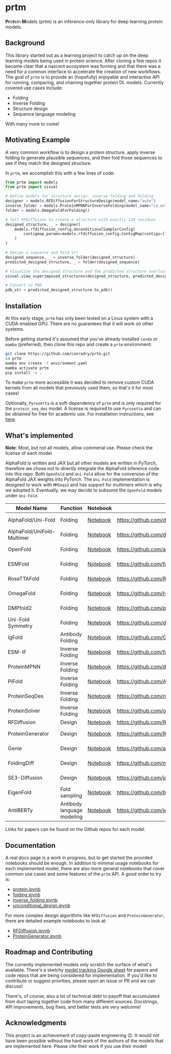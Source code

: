 # prtm

**Pr**o**t**ein **M**odels (prtm) is an inference-only library for deep learning protein models.


## Background

This library started out as a learning project to catch up on the deep learning models being
used in protein science. After cloning a few repos it became clear that a nascent ecosystem was
forming and that there was a need for a common interface to accelerate the creation of new workflows. 
The goal of `prtm` is to provide an (hopefully) enjoyable and interactive API for running, comparing, and 
chaining together protein DL models. Currently covered use cases include:

- Folding
- Inverse Folding
- Structure design
- Sequence language modeling

With many more to come!

## Motivating Example

A very common workflow is to design a protein structure, apply inverse folding to generate
plausible sequences, and then fold those sequences to see if they match the designed structure.

In `prtm`, we accomplish this with a few lines of code:

```python
from prtm import models
from prtm import visual

# Define models for structure design, inverse folding and folding
designer = models.RFDiffusionForStructureDesign(model_name="auto")
inverse_folder = models.ProteinMPNNForInverseFolding(model_name="ca_only_model-20")
folder = models.OmegaFoldForFolding()

# Tell RFDiffusion to create a structure with exactly 128 residues
designed_structure, _ = designer(
    models.rfdiffusion_config.UnconditionalSamplerConfig(
        contigmap_params=models.rfdiffusion_config.ContigMap(contigs=["128-128"]),
    )
)

# Design a sequence and fold it!
designed_sequence, _ = inverse_folder(designed_structure)
predicted_designed_structure, _ = folder(designed_sequence)

# Visualize the designed structure and the predicted structure overlaid in a notebook
visual.view_superimposed_structures(designed_structure, predicted_designed_structure)

# Convert to PBD
pdb_str = predicted_designed_structure.to_pdb()

```

## Installation

At this early stage, `prtm` has only been tested on a Linux system with a CUDA-enabled GPU.
There are no guarantees that it will work on other systems.

Before getting started it's assumed that you've already installed `conda` or `mamba` (preferred), 
then clone this repo and create a `prtm` environment:

```bash
git clone https://github.com/conradry/prtm.git
cd prtm
mamba env create -f environment.yaml
mamba activate prtm
pip install -e .
```

To make `prtm` more accessible it was decided to remove custom CUDA kernels from all models that
previously used them, so that's it for most cases!

Optionally, `Pyrosetta` is a soft-dependency of `prtm` and is only required for the
`protein_seq_des` model. A license is required to use `Pyrosetta` and can 
be obtained for free for academic use. For installation instructions, see 
[here](https://www.pyrosetta.org/downloads#h.6vttn15ac69d).

## What's implemented

**Note**: Most, but not all models, allow commerial use. Please check the license of each model.

AlphaFold is written and JAX but all other models are written in PyTorch, therefore we chose not
to directly integrate the AlphaFold inference code into this repo. Both `OpenFold` and `Uni-Fold`
allow for the conversion of the AlphaFold JAX weights into PyTorch. The `Uni-Fold` implementation
is designed to work with `MMSeqs2` and has support for multimers which is why we adopted it. Eventually,
we may decide to subsume the `OpenFold` models under `Uni-Fold`.

| Model Name | Function | Notebook | Source Code | License |
|------------|----------|----------|-------------|---------|
| AlphaFold/Uni-Fold | Folding | [Notebook](./notebooks/model_notebooks/Uni-Fold.ipynb) | https://github.com/dptech-corp/Uni-Fold | [Apache 2.0](https://github.com/dptech-corp/Uni-Fold/blob/main/LICENSE) |
| AlphaFold/UniFold-Multimer | Folding | [Notebook](./notebooks/model_notebooks/Uni-Fold.ipynb) | https://github.com/dptech-corp/Uni-Fold | [Apache 2.0](https://github.com/dptech-corp/Uni-Fold/blob/main/LICENSE) |
| OpenFold | Folding | [Notebook](./notebooks/model_notebooks/OpenFold.ipynb) | https://github.com/aqlaboratory/openfold | [Apache 2.0](https://github.com/aqlaboratory/openfold/blob/main/LICENSE) |
| ESMFold | Folding |[Notebook](./notebooks/model_notebooks/ESM.ipynb) | https://github.com/facebookresearch/esm | [MIT License](https://github.com/facebookresearch/esm/blob/main/LICENSE) |
| RoseTTAFold| Folding | [Notebook](./notebooks/model_notebooks/RoseTTAFold.ipynb) | https://github.com/RosettaCommons/RoseTTAFold | [MIT License](https://github.com/RosettaCommons/RoseTTAFold/blob/main/LICENSE) |
| OmegaFold | Folding | [Notebook](./notebooks/model_notebooks/OmegaFold.ipynb) | https://github.com/HeliXonProtein/OmegaFold | [Apache 2.0](https://github.com/HeliXonProtein/OmegaFold/blob/main/LICENSE) |
| DMPfold2 | Folding | [Notebook](./notebooks/model_notebooks/DMPfold.ipynb) | https://github.com/psipred/DMPfold2 | [GPL v3.0](https://github.com/psipred/DMPfold2/blob/master/LICENSE) |
| Uni-Fold Symmetry | Folding | [Notebook](./notebooks/model_notebooks/Uni-Fold.ipynb) | https://github.com/dptech-corp/Uni-Fold | [GPL v3.0](https://github.com/dptech-corp/Uni-Fold/blob/main/LICENSE) |
| IgFold | Antibody Folding | [Notebook](./notebooks/model_notebooks/IgFold.ipynb) | https://github.com/Graylab/IgFold | [JHU License](https://github.com/Graylab/IgFold/blob/main/LICENSE.md) |
| ESM-IF | Inverse Folding | [Notebook](./notebooks/model_notebooks/ESM-IF.ipynb) | https://github.com/facebookresearch/esm | [MIT License](https://github.com/facebookresearch/esm/blob/main/LICENSE) |
| ProteinMPNN| Inverse Folding | [Notebook](./notebooks/model_notebooks/ProteinMPNN.ipynb) | https://github.com/dauparas/ProteinMPNN | [MIT License](https://github.com/dauparas/ProteinMPNN/blob/main/LICENSE) |
| PiFold | Inverse Folding | [Notebook](./notebooks/model_notebooks/PiFold.ipynb) | https://github.com/A4Bio/PiFold | [MIT License](https://github.com/A4Bio/PiFold/blob/main/license) |
| ProteinSeqDes| Inverse Folding| [Notebook](./notebooks/model_notebooks/ProteinSeqDes.ipynb) | https://github.com/nanand2/protein_seq_des | [BSD-3](https://github.com/nanand2/protein_seq_des/blob/master/LICENSE) |
| ProteinSolver| Inverse Folding| [Notebook](./notebooks/model_notebooks/ProteinSolver.ipynb) | https://github.com/ostrokach/proteinsolver | [MIT License](https://github.com/ostrokach/proteinsolver/blob/master/LICENSE) |
| RFDiffusion | Design | [Notebook](./notebooks/model_notebooks/RFDiffusion.ipynb) | https://github.com/RosettaCommons/RFdiffusion | [BSD](https://github.com/RosettaCommons/RFdiffusion/blob/main/LICENSE) |
| ProteinGenerator | Design | [Notebook](./notebooks/model_notebooks/ProteinGenerator.ipynb) | https://github.com/RosettaCommons/protein_generator | [MIT License](https://github.com/RosettaCommons/protein_generator/blob/main/LICENSE) |
| Genie | Design | [Notebook](./notebooks/model_notebooks/Genie.ipynb) | https://github.com/aqlaboratory/genie | [Apache 2.0](https://github.com/aqlaboratory/genie/blob/main/LICENSE.md) |
| FoldingDiff | Design | [Notebook](./notebooks/model_notebooks/FoldingDiff.ipynb) | https://github.com/microsoft/foldingdiff | [MIT License](https://github.com/microsoft/foldingdiff/blob/main/LICENSE) |
| SE3-Diffusion | Design | [Notebook](./notebooks/model_notebooks/SE3Diffusion.ipynb) | https://github.com/jasonkyuyim/se3_diffusion | [MIT License](https://github.com/jasonkyuyim/se3_diffusion/blob/master/LICENSE) |
| EigenFold | Fold sampling | [Notebook](./notebooks/model_notebooks/EigenFold.ipynb) | https://github.com/bjing2016/EigenFold | [MIT License](https://github.com/bjing2016/EigenFold/blob/master/LICENSE) |
| AntiBERTy | Antibody language modeling | [Notebook](./notebooks/model_notebooks/AntiBERTy.ipynb) | https://github.com/jeffreyruffolo/AntiBERTy | [MIT License](https://github.com/jeffreyruffolo/AntiBERTy/blob/main/LICENSE.MD) |

Links for papers can be found on the Github repos for each model.

## Documentation

A real docs page is a work in progress, but to get started the provided notebooks should be enough.
In addition to minimal usage notebooks for each implemented model, there are also more general notebooks
that cover common use cases and some features of the `prtm` API. A good order to try is:

- [protein.ipynb](./notebooks/protein.ipynb)
- [folding.ipynb](./notebooks/folding.ipynb)
- [inverse_folding.ipynb](./notebooks/inverse_folding.ipynb)
- [unconditional_design.ipynb](./notebooks/unconditional_design.ipynb)

For more complex design algorithms like `RFDiffusion` and `ProteinGenerator`, there are detailed
example notebooks to look at:

- [RFDiffusion.ipynb](./notebooks/model_notebooks/RFDiffusion.ipynb)
- [ProteinGenerator.ipynb](./notebooks/model_notebooks/ProteinGenerator.ipynb)

## Roadmap and Contributing

The currently implemented models only scratch the surface of what's available. There's a sketchy [model tracking Google sheet](https://docs.google.com/spreadsheets/d/1iMhFXJnUU16ycRVcEvXi8jSQsZ0qsfwQerOgaosBl-E/edit#gid=0) for papers and code repos that are being considered for implementation. If you'd like to contribute or suggest priorities, please open an issue or PR and we can discuss!

There's, of course, also a lot of technical debt to payoff that accumulated from duct taping together code from many different sources. Docstrings, API improvements, bug fixes, and better tests are very welcome!


## Acknowledgments

This project is an achievement of copy-paste engineering :wink:. It would not have been possible without the hard work of the authors of the models that are implemented here. Please cite their work if you use their model!
